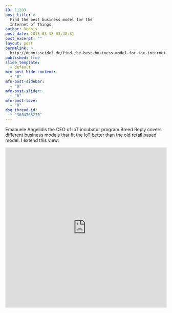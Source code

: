 ```yaml
---
ID: 11203
post_title: >
  Find the best business model for the
  Internet of Things
author: Dennis
post_date: 2015-03-18 03:48:31
post_excerpt: ""
layout: post
permalink: >
  http://dennisseidel.de/find-the-best-business-model-for-the-internet-of-things/
published: true
slide_template:
  - default
mfn-post-hide-content:
  - "0"
mfn-post-sidebar:
  - "0"
mfn-post-slider:
  - "0"
mfn-post-love:
  - "0"
dsq_thread_id:
  - "3604768270"
---
```

Emanuele Angelidis the CEO of IoT incubator program Breed Reply covers different business models that fit the IoT better than the old retail based model. I extend this view:

<iframe style="border: none;" src="https://sway.com/s/9wxrHLhjRlsCfLUi/embed" width="100%" height="500px" frameborder="0" marginwidth="0" marginheight="0" scrolling="no" allowfullscreen="allowfullscreen"></iframe>